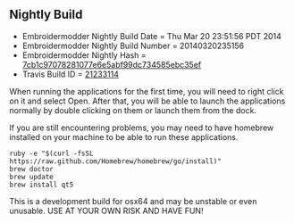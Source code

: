 
Nightly Build
------------------------------

* Embroidermodder Nightly Build Date = Thu Mar 20 23:51:56 PDT 2014
* Embroidermodder Nightly Build Number = 20140320235156
* Embroidermodder Nightly Hash = [7cb1c97078281077e6e5abf99dc734585ebc35ef](https://github.com/Embroidermodder/Embroidermodder/commit/7cb1c97078281077e6e5abf99dc734585ebc35ef)
* Travis Build ID = [21233114](https://travis-ci.org/Embroidermodder/Embroidermodder/builds/21233114)

When running the applications for the first time, you will need to right click on it and select Open.
After that, you will be able to launch the applications normally by double clicking on them or launch them from the dock.

If you are still encountering problems, you may need to have homebrew installed on your machine to be able to run these applications.
```
ruby -e "$(curl -fsSL https://raw.github.com/Homebrew/homebrew/go/install)"
brew doctor
brew update
brew install qt5
```

This is a development build for osx64 and may be unstable or even unusable.
USE AT YOUR OWN RISK AND HAVE FUN!

